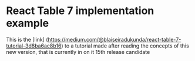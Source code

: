 # React Table 7 implementation example


This is the [link] (https://medium.com/@blaiseiradukunda/react-table-7-tutorial-3d8ba6ac8b16) to a tutorial made after reading the concepts of this new version, that is currently in on it 15th release candidate


